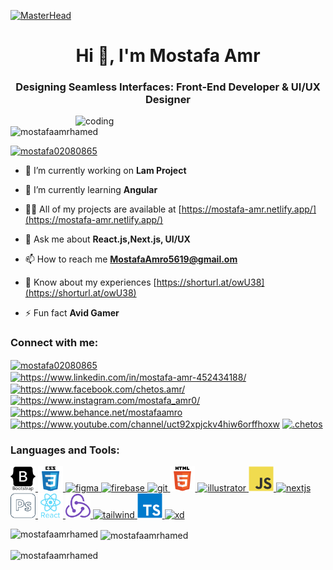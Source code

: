 [![MasterHead](https://i.imgur.com/x8GLl0y.png)](https://mostafa-amr.netlify.app/)
<h1 align="center">Hi 👋, I'm Mostafa Amr</h1>
<h3 align="center">Designing Seamless Interfaces: Front-End Developer & UI/UX Designer</h3>
<img align="right" alt="coding" width="400" src="https://img.getimg.ai/generated/img-mor154uexcMeycceuCC46.jpeg">
<p align="left"> <img src="https://komarev.com/ghpvc/?username=mostafaamrhamed&label=Profile%20views&color=0e75b6&style=flat" alt="mostafaamrhamed" /> </p>

<p align="left"> <a href="https://twitter.com/mostafa02080865" target="blank"><img src="https://img.shields.io/twitter/follow/mostafa02080865?logo=twitter&style=for-the-badge" alt="mostafa02080865" /></a> </p>

- 🔭 I’m currently working on **Lam Project**

- 🌱 I’m currently learning **Angular**

- 👨‍💻 All of my projects are available at [https://mostafa-amr.netlify.app/](https://mostafa-amr.netlify.app/)

- 💬 Ask me about **React.js,Next.js, UI/UX**

- 📫 How to reach me **MostafaAmro5619@gmail.om**

- 📄 Know about my experiences [https://shorturl.at/owU38](https://shorturl.at/owU38)

- ⚡ Fun fact **Avid Gamer**

<h3 align="left">Connect with me:</h3>
<p align="left">
<a href="https://twitter.com/mostafa02080865" target="blank"><img align="center" src="https://raw.githubusercontent.com/rahuldkjain/github-profile-readme-generator/master/src/images/icons/Social/twitter.svg" alt="mostafa02080865" height="30" width="40" /></a>
<a href="https://www.linkedin.com/in/mostafa-amr-452434188/" target="blank"><img align="center" src="https://raw.githubusercontent.com/rahuldkjain/github-profile-readme-generator/master/src/images/icons/Social/linked-in-alt.svg" alt="https://www.linkedin.com/in/mostafa-amr-452434188/" height="30" width="40" /></a>
<a href="https://fb.com/https://www.facebook.com/chetos.amr/" target="blank"><img align="center" src="https://raw.githubusercontent.com/rahuldkjain/github-profile-readme-generator/master/src/images/icons/Social/facebook.svg" alt="https://www.facebook.com/chetos.amr/" height="30" width="40" /></a>
<a href="https://instagram.com/https://www.instagram.com/mostafa_amr0/" target="blank"><img align="center" src="https://raw.githubusercontent.com/rahuldkjain/github-profile-readme-generator/master/src/images/icons/Social/instagram.svg" alt="https://www.instagram.com/mostafa_amr0/" height="30" width="40" /></a>
<a href="https://www.behance.net/https://www.behance.net/mostafaamro" target="blank"><img align="center" src="https://raw.githubusercontent.com/rahuldkjain/github-profile-readme-generator/master/src/images/icons/Social/behance.svg" alt="https://www.behance.net/mostafaamro" height="30" width="40" /></a>
<a href="https://www.youtube.com/c/https://www.youtube.com/channel/uct92xpjckv4hiw6orffhoxw" target="blank"><img align="center" src="https://raw.githubusercontent.com/rahuldkjain/github-profile-readme-generator/master/src/images/icons/Social/youtube.svg" alt="https://www.youtube.com/channel/uct92xpjckv4hiw6orffhoxw" height="30" width="40" /></a>
<a href="https://discord.gg/.chetos" target="blank"><img align="center" src="https://raw.githubusercontent.com/rahuldkjain/github-profile-readme-generator/master/src/images/icons/Social/discord.svg" alt=".chetos" height="30" width="40" /></a>
</p>

<h3 align="left">Languages and Tools:</h3>
<p align="left"> <a href="https://getbootstrap.com" target="_blank" rel="noreferrer"> <img src="https://raw.githubusercontent.com/devicons/devicon/master/icons/bootstrap/bootstrap-plain-wordmark.svg" alt="bootstrap" width="40" height="40"/> </a> <a href="https://www.w3schools.com/css/" target="_blank" rel="noreferrer"> <img src="https://raw.githubusercontent.com/devicons/devicon/master/icons/css3/css3-original-wordmark.svg" alt="css3" width="40" height="40"/> </a> <a href="https://www.figma.com/" target="_blank" rel="noreferrer"> <img src="https://www.vectorlogo.zone/logos/figma/figma-icon.svg" alt="figma" width="40" height="40"/> </a> <a href="https://firebase.google.com/" target="_blank" rel="noreferrer"> <img src="https://www.vectorlogo.zone/logos/firebase/firebase-icon.svg" alt="firebase" width="40" height="40"/> </a> <a href="https://git-scm.com/" target="_blank" rel="noreferrer"> <img src="https://www.vectorlogo.zone/logos/git-scm/git-scm-icon.svg" alt="git" width="40" height="40"/> </a> <a href="https://www.w3.org/html/" target="_blank" rel="noreferrer"> <img src="https://raw.githubusercontent.com/devicons/devicon/master/icons/html5/html5-original-wordmark.svg" alt="html5" width="40" height="40"/> </a> <a href="https://www.adobe.com/in/products/illustrator.html" target="_blank" rel="noreferrer"> <img src="https://www.vectorlogo.zone/logos/adobe_illustrator/adobe_illustrator-icon.svg" alt="illustrator" width="40" height="40"/> </a> <a href="https://developer.mozilla.org/en-US/docs/Web/JavaScript" target="_blank" rel="noreferrer"> <img src="https://raw.githubusercontent.com/devicons/devicon/master/icons/javascript/javascript-original.svg" alt="javascript" width="40" height="40"/> </a> <a href="https://nextjs.org/" target="_blank" rel="noreferrer"> <img src="https://cdn.worldvectorlogo.com/logos/nextjs-2.svg" alt="nextjs" width="40" height="40"/> </a> <a href="https://www.photoshop.com/en" target="_blank" rel="noreferrer"> <img src="https://raw.githubusercontent.com/devicons/devicon/master/icons/photoshop/photoshop-line.svg" alt="photoshop" width="40" height="40"/> </a> <a href="https://reactjs.org/" target="_blank" rel="noreferrer"> <img src="https://raw.githubusercontent.com/devicons/devicon/master/icons/react/react-original-wordmark.svg" alt="react" width="40" height="40"/> </a> <a href="https://redux.js.org" target="_blank" rel="noreferrer"> <img src="https://raw.githubusercontent.com/devicons/devicon/master/icons/redux/redux-original.svg" alt="redux" width="40" height="40"/> </a> <a href="https://tailwindcss.com/" target="_blank" rel="noreferrer"> <img src="https://www.vectorlogo.zone/logos/tailwindcss/tailwindcss-icon.svg" alt="tailwind" width="40" height="40"/> </a> <a href="https://www.typescriptlang.org/" target="_blank" rel="noreferrer"> <img src="https://raw.githubusercontent.com/devicons/devicon/master/icons/typescript/typescript-original.svg" alt="typescript" width="40" height="40"/> </a> <a href="https://www.adobe.com/products/xd.html" target="_blank" rel="noreferrer"> <img src="https://cdn.worldvectorlogo.com/logos/adobe-xd.svg" alt="xd" width="40" height="40"/> </a> </p>

<p><img align="left" src="https://github-readme-stats.vercel.app/api/top-langs?username=mostafaamrhamed&show_icons=true&locale=en&layout=compact" alt="mostafaamrhamed" /></p>

<p>&nbsp;<img align="center" src="https://github-readme-stats.vercel.app/api?username=mostafaamrhamed&show_icons=true&locale=en" alt="mostafaamrhamed" /></p>

<p><img align="center" src="https://github-readme-streak-stats.herokuapp.com/?user=mostafaamrhamed&" alt="mostafaamrhamed" /></p>
